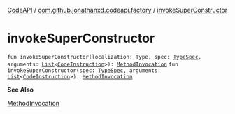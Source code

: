 [CodeAPI](../index.md) / [com.github.jonathanxd.codeapi.factory](index.md) / [invokeSuperConstructor](.)

# invokeSuperConstructor

`fun invokeSuperConstructor(localization: Type, spec: `[`TypeSpec`](../com.github.jonathanxd.codeapi.base/-type-spec/index.md)`, arguments: `[`List`](https://kotlinlang.org/api/latest/jvm/stdlib/kotlin.collections/-list/index.html)`<`[`CodeInstruction`](../com.github.jonathanxd.codeapi/-code-instruction.md)`>): `[`MethodInvocation`](../com.github.jonathanxd.codeapi.base/-method-invocation/index.md)
`fun invokeSuperConstructor(spec: `[`TypeSpec`](../com.github.jonathanxd.codeapi.base/-type-spec/index.md)`, arguments: `[`List`](https://kotlinlang.org/api/latest/jvm/stdlib/kotlin.collections/-list/index.html)`<`[`CodeInstruction`](../com.github.jonathanxd.codeapi/-code-instruction.md)`>): `[`MethodInvocation`](../com.github.jonathanxd.codeapi.base/-method-invocation/index.md)

**See Also**

[MethodInvocation](../com.github.jonathanxd.codeapi.base/-method-invocation/index.md)

